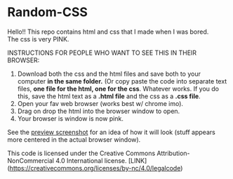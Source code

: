 # Random-CSS
Hello!! This repo contains html and css that I made when I was bored.  
The css is very PINK.  

INSTRUCTIONS FOR PEOPLE WHO WANT TO SEE THIS IN THEIR BROWSER:

1. Download both the css and the html files and save both to your computer **in the same folder.** (Or copy paste the code  into separate text files, **one file for the html, one for the css**. Whatever works. If you do this, save the html text as a **.html file** and the css as a **.css file**.
2. Open your fav web browser (works best w/ chrome imo).
3. Drag on drop the html into the browser window to open.  
4. Your browser is window is now pink.  


See the [preview screenshot](https://github.com/starryEcliipse/Random-CSS/blob/master/CSS%20Preview.png) for an idea of how it will look (stuff appears more centered in the actual browser window).  

This code is licensed under the Creative Commons Attribution-NonCommercial 4.0 International license. [LINK] (https://creativecommons.org/licenses/by-nc/4.0/legalcode)  






